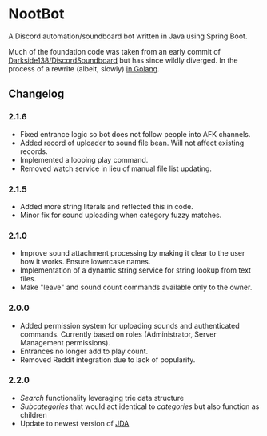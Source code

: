 # NootBot

A Discord automation/soundboard bot written in Java using Spring Boot.

Much of the foundation code was taken from an early commit of [Darkside138/DiscordSoundboard](https://github.com/Darkside138/DiscordSoundboard) but has since wildly diverged. In the process of a rewrite (albeit, slowly) [in Golang](https://github.com/AlexSafatli/Garrus).

## Changelog

### 2.1.6

- Fixed entrance logic so bot does not follow people into AFK channels.
- Added record of uploader to sound file bean. Will not affect existing records.
- Implemented a looping play command.
- Removed watch service in lieu of manual file list updating.

### 2.1.5

- Added more string literals and reflected this in code.
- Minor fix for sound uploading when category fuzzy matches.

### 2.1.0

- Improve sound attachment processing by making it clear to the user how it works. Ensure lowercase names.
- Implementation of a dynamic string service for string lookup from text files.
- Make "leave" and sound count commands available only to the owner.

### 2.0.0

- Added permission system for uploading sounds and authenticated commands. Currently based on roles (Administrator, Server Management permissions).
- Entrances no longer add to play count.
- Removed Reddit integration due to lack of popularity.

### 2.2.0

- *Search* functionality leveraging trie data structure
- *Subcategories* that would act identical to *categories* but also function as children
- Update to newest version of [JDA](https://github.com/DV8FromTheWorld/JDA)
